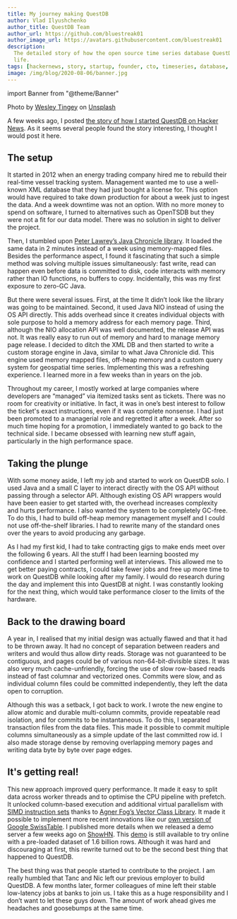 ```yaml
---
title: My journey making QuestDB
author: Vlad Ilyushchenko
author_title: QuestDB Team
author_url: https://github.com/bluestreak01
author_image_url: https://avatars.githubusercontent.com/bluestreak01
description:
  The detailed story of how the open source time series database QuestDB came to
  life.
tags: [hackernews, story, startup, founder, cto, timeseries, database, ycombinator]
image: /img/blog/2020-08-06/banner.jpg
---
```


import Banner from "@theme/Banner"

<Banner alt="A path going into the morning mist" height={393} src="/img/blog/2020-08-06/banner.jpg" width={650}>
  Photo by <a href="https://unsplash.com/photos/ptSJZoEjp3M">Wesley Tingey</a> on <a href="https://unsplash.com">Unsplash</a>
</Banner>

A few weeks ago, I posted
[the story of how I started QuestDB on Hacker News](https://news.ycombinator.com/item?id=23975807).
As it seems several people found the story interesting, I thought I would post
it here.

<!-- truncate -->

## The setup

It started in 2012 when an energy trading company hired me to rebuild their
real-time vessel tracking system. Management wanted me to use a well-known XML
database that they had just bought a license for. This option would have
required to take down production for about a week just to ingest the data. And a
week downtime was not an option. With no more money to spend on software, I
turned to alternatives such as OpenTSDB but they were not a fit for our data
model. There was no solution in sight to deliver the project.

Then, I stumbled upon
[Peter Lawrey’s Java Chronicle library](https://github.com/peter-lawrey/Java-Chronicle).
It loaded the same data in 2 minutes instead of a week using memory-mapped
files. Besides the performance aspect, I found it fascinating that such a simple
method was solving multiple issues simultaneously: fast write, read can happen
even before data is committed to disk, code interacts with memory rather than IO
functions, no buffers to copy. Incidentally, this was my first exposure to
zero-GC Java.

But there were several issues. First, at the time It didn’t look like the
library was going to be maintained. Second, it used Java NIO instead of using
the OS API directly. This adds overhead since it creates individual objects with
sole purpose to hold a memory address for each memory page. Third, although the
NIO allocation API was well documented, the release API was not. It was really
easy to run out of memory and hard to manage memory page release. I decided to
ditch the XML DB and then started to write a custom storage engine in Java,
similar to what Java Chronicle did. This engine used memory mapped files,
off-heap memory and a custom query system for geospatial time series.
Implementing this was a refreshing experience. I learned more in a few weeks
than in years on the job.

Throughout my career, I mostly worked at large companies where developers are
“managed” via itemized tasks sent as tickets. There was no room for creativity
or initiative. In fact, it was in one’s best interest to follow the ticket's
exact instructions, even if it was complete nonsense. I had just been promoted
to a managerial role and regretted it after a week. After so much time hoping
for a promotion, I immediately wanted to go back to the technical side. I became
obsessed with learning new stuff again, particularly in the high performance
space.

## Taking the plunge

With some money aside, I left my job and started to work on QuestDB solo. I used
Java and a small C layer to interact directly with the OS API without passing
through a selector API. Although existing OS API wrappers would have been easier
to get started with, the overhead increases complexity and hurts performance. I
also wanted the system to be completely GC-free. To do this, I had to build
off-heap memory management myself and I could not use off-the-shelf libraries. I
had to rewrite many of the standard ones over the years to avoid producing any
garbage.

As I had my first kid, I had to take contracting gigs to make ends meet over the
following 6 years. All the stuff I had been learning boosted my confidence and I
started performing well at interviews. This allowed me to get better paying
contracts, I could take fewer jobs and free up more time to work on QuestDB
while looking after my family. I would do research during the day and implement
this into QuestDB at night. I was constantly looking for the next thing, which
would take performance closer to the limits of the hardware.

## Back to the drawing board

A year in, I realised that my initial design was actually flawed and that it had
to be thrown away. It had no concept of separation between readers and writers
and would thus allow dirty reads. Storage was not guaranteed to be contiguous,
and pages could be of various non-64-bit-divisible sizes. It was also very much
cache-unfriendly, forcing the use of slow row-based reads instead of fast
columnar and vectorized ones. Commits were slow, and as individual column files
could be committed independently, they left the data open to corruption.

Although this was a setback, I got back to work. I wrote the new engine to allow
atomic and durable multi-column commits, provide repeatable read isolation, and
for commits to be instantaneous. To do this, I separated transaction files from
the data files. This made it possible to commit multiple columns simultaneously
as a simple update of the last committed row id. I also made storage dense by
removing overlapping memory pages and writing data byte by byte over page edges.

## It's getting real!

This new approach improved query performance. It made it easy to split data
across worker threads and to optimise the CPU pipeline with prefetch. It
unlocked column-based execution and additional virtual parallelism with
[SIMD instruction sets](https://news.ycombinator.com/item?id=22803504) thanks to
[Agner Fog’s Vector Class Library](https://www.agner.org/optimize/vectorclass.pdf).
It made it possible to implement more recent innovations like our
[own version of Google SwissTable](https://github.com/questdb/questdb/blob/master/core/src/main/c/share/rosti.h).
I published more details when we released a demo server a few weeks ago on
[ShowHN](https://news.ycombinator.com/item?id=23616878). This
[demo](http://try.questdb.io:9000/) is still available to try online with a
pre-loaded dataset of 1.6 billion rows. Although it was hard and discouraging at
first, this rewrite turned out to be the second best thing that happened to
QuestDB.

The best thing was that people started to contribute to the project. I am really
humbled that Tanc and Nic left our previous employer to build QuestDB. A few
months later, former colleagues of mine left their stable low-latency jobs at
banks to join us. I take this as a huge responsibility and I don’t want to let
these guys down. The amount of work ahead gives me headaches and goosebumps at
the same time.
